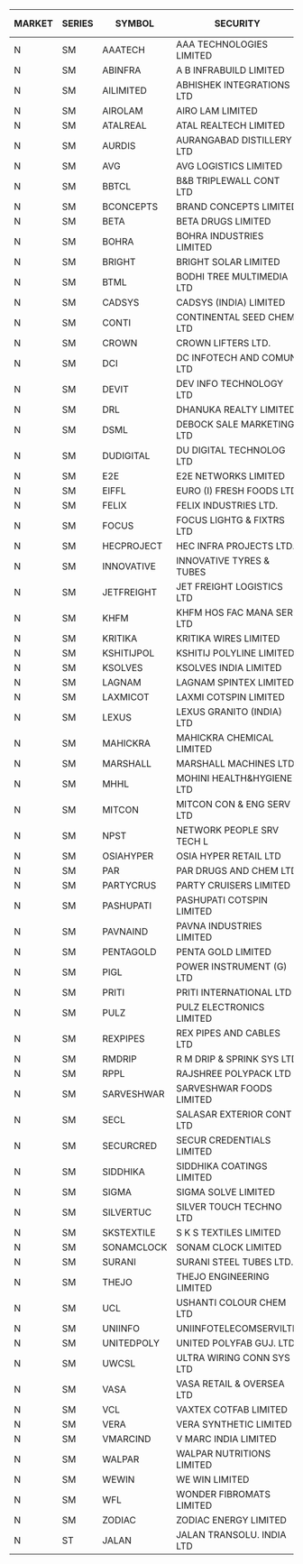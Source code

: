 


| MARKET | SERIES | SYMBOL | SECURITY | PREV CL PR | OPEN PRICE | HIGH PRICE | LOW PRICE | CLOSE PRICE | NET TRDVAL | NET TRDQTY | CORP IND | HI 52 WK | LO 52 WK |
| ----- | ----- | ----- | ----- | ----- | ----- | ----- | ----- | ----- | ----- | ----- | ----- | ----- | ----- |
| N | SM | AAATECH | AAA TECHNOLOGIES LIMITED | 47.50 | 47.50 | 48.00 | 47.50 | 48.00 | 430500.00 | 9000 |  | 72.45 | 42.00 |
| N | SM | ABINFRA | A B INFRABUILD LIMITED | 6.70 | 7.00 | 7.00 | 7.00 | 7.00 | 28000.00 | 4000 |  | 11.15 | 5.00 |
| N | SM | AILIMITED | ABHISHEK INTEGRATIONS LTD | 28.10 | 28.10 | 28.85 | 26.80 | 28.85 | 912300.00 | 33000 |  | 38.60 | 19.00 |
| N | SM | AIROLAM | AIRO LAM LIMITED | 50.10 | 50.65 | 50.65 | 50.10 | 50.45 | 606000.00 | 12000 |  | 59.00 | 19.25 |
| N | SM | ATALREAL | ATAL REALTECH LIMITED | 101.95 | 101.95 | 102.40 | 99.00 | 102.40 | 2702960.00 | 27200 |  | 105.25 | 30.95 |
| N | SM | AURDIS | AURANGABAD DISTILLERY LTD | 61.50 | 63.50 | 64.50 | 62.95 | 64.40 | 1398700.00 | 22000 |  | 64.70 | 25.80 |
| N | SM | AVG | AVG LOGISTICS LIMITED | 63.00 | 63.00 | 63.00 | 63.00 | 63.00 | 75600.00 | 1200 |  | 83.00 | 40.65 |
| N | SM | BBTCL | B&B TRIPLEWALL CONT LTD | 90.35 | 92.00 | 92.00 | 89.00 | 90.50 | 29672700.00 | 333000 |  | 99.30 | 27.20 |
| N | SM | BCONCEPTS | BRAND CONCEPTS LIMITED | 33.95 | 35.50 | 35.60 | 35.00 | 35.60 | 637950.00 | 18000 |  | 35.70 | 14.55 |
| N | SM | BETA | BETA DRUGS LIMITED | 339.00 | 351.20 | 372.00 | 351.00 | 372.00 | 1735360.00 | 4800 |  | 404.80 | 75.20 |
| N | SM | BOHRA | BOHRA INDUSTRIES LIMITED | 3.35 | 3.35 | 3.35 | 3.25 | 3.25 | 254100.00 | 78000 |  | 7.25 | .95 |
| N | SM | BRIGHT | BRIGHT SOLAR LIMITED | 5.45 | 5.20 | 5.65 | 5.20 | 5.30 | 1225200.00 | 228000 |  | 15.55 | 4.60 |
| N | SM | BTML | BODHI TREE MULTIMEDIA LTD | 70.00 | 70.00 | 70.00 | 70.00 | 70.00 | 84000.00 | 1200 |  | 96.00 | 64.05 |
| N | SM | CADSYS | CADSYS (INDIA) LIMITED | 21.00 | 20.00 | 22.05 | 20.00 | 22.05 | 328400.00 | 16000 |  | 36.90 | 18.10 |
| N | SM | CONTI | CONTINENTAL SEED CHEM LTD | 6.40 | 6.65 | 6.70 | 6.25 | 6.70 | 109989.00 | 16665 |  | 14.60 | 5.20 |
| N | SM | CROWN | CROWN LIFTERS LTD. | 83.75 | 87.90 | 87.90 | 87.90 | 87.90 | 87900.00 | 1000 |  | 100.00 | 38.00 |
| N | SM | DCI | DC INFOTECH AND COMUN LTD | 66.50 | 67.00 | 67.00 | 66.00 | 66.00 | 1398000.00 | 21000 |  | 67.55 | 40.00 |
| N | SM | DEVIT | DEV INFO TECHNOLOGY LTD | 114.30 | 117.00 | 128.50 | 117.00 | 123.00 | 902250.00 | 7500 |  | 139.55 | 85.00 |
| N | SM | DRL | DHANUKA REALTY LIMITED | 10.35 | 10.85 | 10.85 | 10.85 | 10.85 | 65100.00 | 6000 |  | 10.85 | 7.50 |
| N | SM | DSML | DEBOCK SALE MARKETING LTD | 28.25 | 29.45 | 29.65 | 29.45 | 29.65 | 1419600.00 | 48000 |  | 29.65 | 5.75 |
| N | SM | DUDIGITAL | DU DIGITAL TECHNOLOG LTD | 97.50 | 106.00 | 107.25 | 106.00 | 107.25 | 3853500.00 | 36000 |  | 107.25 | 106.00 |
| N | SM | E2E | E2E NETWORKS LIMITED | 47.00 | 48.00 | 48.00 | 46.00 | 46.00 | 558000.00 | 12000 |  | 61.30 | 25.00 |
| N | SM | EIFFL | EURO (I) FRESH FOODS LTD | 84.00 | 84.50 | 84.50 | 84.50 | 84.50 | 67600.00 | 800 |  | 129.40 | 64.80 |
| N | SM | FELIX | FELIX INDUSTRIES LTD. | 40.55 | 38.55 | 42.30 | 38.55 | 42.30 | 1676600.00 | 40000 |  | 51.25 | 29.00 |
| N | SM | FOCUS | FOCUS LIGHTG & FIXTRS LTD | 61.00 | 60.00 | 60.00 | 57.95 | 58.00 | 1401300.00 | 24000 |  | 71.90 | 18.05 |
| N | SM | HECPROJECT | HEC INFRA PROJECTS LTD. | 100.70 | 105.30 | 105.65 | 103.50 | 105.60 | 1383780.00 | 13200 |  | 112.35 | 95.95 |
| N | SM | INNOVATIVE | INNOVATIVE TYRES & TUBES | 11.30 | 11.10 | 11.70 | 11.00 | 11.70 | 136500.00 | 12000 |  | 20.45 | 5.65 |
| N | SM | JETFREIGHT | JET FREIGHT LOGISTICS LTD | 37.60 | 37.60 | 37.60 | 37.50 | 37.50 | 300400.00 | 8000 |  | 37.60 | 13.00 |
| N | SM | KHFM | KHFM HOS FAC MANA SER LTD | 39.00 | 38.00 | 41.50 | 38.00 | 40.80 | 481200.00 | 12000 |  | 42.50 | 25.00 |
| N | SM | KRITIKA | KRITIKA WIRES LIMITED | 34.50 | 34.00 | 34.00 | 34.00 | 34.00 | 408000.00 | 12000 |  | 38.50 | 31.00 |
| N | SM | KSHITIJPOL | KSHITIJ POLYLINE LIMITED | 33.90 | 33.25 | 37.25 | 33.25 | 36.25 | 828215.00 | 23330 |  | 42.65 | 19.85 |
| N | SM | KSOLVES | KSOLVES INDIA LIMITED | 323.60 | 333.45 | 339.75 | 324.25 | 339.75 | 22327200.00 | 66400 |  | 1718.20 | 192.85 |
| N | SM | LAGNAM | LAGNAM SPINTEX LIMITED | 40.25 | 40.00 | 40.00 | 40.00 | 40.00 | 120000.00 | 3000 |  | 49.25 | 6.60 |
| N | SM | LAXMICOT | LAXMI COTSPIN LIMITED | 25.45 | 26.70 | 26.70 | 26.70 | 26.70 | 320400.00 | 12000 |  | 36.55 | 7.50 |
| N | SM | LEXUS | LEXUS GRANITO (INDIA) LTD | 10.60 | 11.10 | 11.10 | 10.60 | 10.60 | 4472300.00 | 403000 |  | 22.50 | 7.20 |
| N | SM | MAHICKRA | MAHICKRA CHEMICAL LIMITED | 80.05 | 83.50 | 83.75 | 80.50 | 82.00 | 859500.00 | 10500 |  | 95.00 | 70.05 |
| N | SM | MARSHALL | MARSHALL MACHINES LTD | 33.00 | 33.00 | 33.00 | 32.00 | 32.00 | 294000.00 | 9000 |  | 43.15 | 6.70 |
| N | SM | MHHL | MOHINI HEALTH&HYGIENE LTD | 21.20 | 21.20 | 21.20 | 21.20 | 21.20 | 63600.00 | 3000 |  | 39.50 | 15.35 |
| N | SM | MITCON | MITCON CON & ENG SERV LTD | 53.55 | 56.00 | 56.20 | 56.00 | 56.20 | 6625600.00 | 118000 |  | 63.50 | 33.10 |
| N | SM | NPST | NETWORK PEOPLE SRV TECH L | 72.95 | 73.00 | 73.00 | 73.00 | 73.00 | 233600.00 | 3200 |  | 74.50 | 67.00 |
| N | SM | OSIAHYPER | OSIA HYPER RETAIL LTD | 220.00 | 257.00 | 257.00 | 227.00 | 235.00 | 1499200.00 | 6400 |  | 257.00 | 117.00 |
| N | SM | PAR | PAR DRUGS AND CHEM LTD | 106.80 | 105.10 | 105.10 | 105.00 | 105.00 | 630200.00 | 6000 |  | 139.05 | 47.15 |
| N | SM | PARTYCRUS | PARTY CRUISERS LIMITED | 19.95 | 20.90 | 20.90 | 20.90 | 20.90 | 167200.00 | 8000 |  | 39.90 | 16.50 |
| N | SM | PASHUPATI | PASHUPATI COTSPIN LIMITED | 80.50 | 85.00 | 86.00 | 85.00 | 85.00 | 1094080.00 | 12800 |  | 99.00 | 49.80 |
| N | SM | PAVNAIND | PAVNA INDUSTRIES LIMITED | 186.00 | 190.00 | 199.90 | 190.00 | 199.90 | 311920.00 | 1600 |  | 215.00 | 165.05 |
| N | SM | PENTAGOLD | PENTA GOLD LIMITED | 66.00 | 68.00 | 69.00 | 65.00 | 68.00 | 1827300.00 | 27000 |  | 115.00 | 15.60 |
| N | SM | PIGL | POWER INSTRUMENT (G) LTD | 61.75 | 58.70 | 58.70 | 58.70 | 58.70 | 117400.00 | 2000 |  | 88.60 | 10.20 |
| N | SM | PRITI | PRITI INTERNATIONAL LTD | 214.25 | 220.10 | 224.95 | 220.00 | 220.60 | 8870240.00 | 40000 |  | 225.00 | 66.80 |
| N | SM | PULZ | PULZ ELECTRONICS LIMITED | 14.45 | 14.45 | 14.45 | 14.45 | 14.45 | 57800.00 | 4000 |  | 20.90 | 9.75 |
| N | SM | REXPIPES | REX PIPES AND CABLES LTD | 41.85 | 46.00 | 46.00 | 46.00 | 46.00 | 2208000.00 | 48000 |  | 46.00 | 26.00 |
| N | SM | RMDRIP | R M DRIP & SPRINK SYS LTD | 18.35 | 19.20 | 19.25 | 19.20 | 19.20 | 76900.00 | 4000 |  | 59.00 | 15.50 |
| N | SM | RPPL | RAJSHREE POLYPACK LTD | 168.45 | 165.00 | 166.95 | 161.50 | 164.00 | 1803300.00 | 11000 |  | 200.00 | 70.50 |
| N | SM | SARVESHWAR | SARVESHWAR FOODS LIMITED | 21.05 | 20.05 | 21.35 | 20.00 | 20.50 | 421360.00 | 20800 |  | 37.85 | 9.60 |
| N | SM | SECL | SALASAR EXTERIOR CONT LTD | 20.25 | 21.00 | 21.00 | 21.00 | 21.00 | 63000.00 | 3000 |  | 41.00 | 9.90 |
| N | SM | SECURCRED | SECUR CREDENTIALS LIMITED | 30.00 | 31.50 | 31.50 | 30.00 | 31.50 | 320280.00 | 10200 |  | 35.00 | 12.00 |
| N | SM | SIDDHIKA | SIDDHIKA COATINGS LIMITED | 65.30 | 65.00 | 66.95 | 65.00 | 66.95 | 1055600.00 | 16000 |  | 81.50 | 45.00 |
| N | SM | SIGMA | SIGMA SOLVE LIMITED | 234.80 | 246.50 | 246.50 | 246.50 | 246.50 | 739500.00 | 3000 |  | 254.65 | 33.80 |
| N | SM | SILVERTUC | SILVER TOUCH TECHNO LTD | 185.00 | 186.90 | 186.95 | 184.95 | 185.00 | 2415150.00 | 13000 |  | 194.80 | 72.00 |
| N | SM | SKSTEXTILE | S K S TEXTILES LIMITED | 20.90 | 21.90 | 21.90 | 21.90 | 21.90 | 65700.00 | 3000 |  | 30.45 | 19.00 |
| N | SM | SONAMCLOCK | SONAM CLOCK LIMITED | 66.15 | 62.95 | 66.00 | 62.95 | 64.55 | 1153650.00 | 18000 |  | 66.15 | 39.00 |
| N | SM | SURANI | SURANI STEEL TUBES LTD. | 43.90 | 41.75 | 44.50 | 41.75 | 44.50 | 172500.00 | 4000 |  | 46.00 | 17.35 |
| N | SM | THEJO | THEJO ENGINEERING LIMITED | 2758.35 | 2750.00 | 2750.00 | 2650.00 | 2670.00 | 3352517.50 | 1250 |  | 2999.95 | 895.05 |
| N | SM | UCL | USHANTI COLOUR CHEM LTD | 47.75 | 45.35 | 45.40 | 45.35 | 45.35 | 181500.00 | 4000 |  | 56.00 | 24.00 |
| N | SM | UNIINFO | UNIINFOTELECOMSERVILTD | 25.80 | 25.95 | 25.95 | 24.55 | 25.25 | 101000.00 | 4000 |  | 27.45 | 7.85 |
| N | SM | UNITEDPOLY | UNITED POLYFAB GUJ. LTD. | 13.70 | 14.35 | 14.35 | 14.35 | 14.35 | 129150.00 | 9000 |  | 59.75 | 8.20 |
| N | SM | UWCSL | ULTRA WIRING CONN SYS LTD | 34.50 | 35.90 | 35.95 | 35.90 | 35.95 | 861800.00 | 24000 |  | 35.95 | 22.65 |
| N | SM | VASA | VASA RETAIL & OVERSEA LTD | 5.20 | 5.00 | 5.00 | 5.00 | 5.00 | 20000.00 | 4000 |  | 7.45 | 4.95 |
| N | SM | VCL | VAXTEX COTFAB LIMITED | 65.50 | 66.20 | 68.00 | 66.20 | 68.00 | 606450.00 | 9000 |  | 68.00 | 17.00 |
| N | SM | VERA | VERA SYNTHETIC LIMITED | 30.00 | 29.70 | 29.70 | 29.20 | 29.25 | 701850.00 | 24000 |  | 59.30 | 29.15 |
| N | SM | VMARCIND | V MARC INDIA LIMITED | 32.75 | 33.50 | 35.20 | 33.50 | 34.00 | 409800.00 | 12000 |  | 45.00 | 25.35 |
| N | SM | WALPAR | WALPAR NUTRITIONS LIMITED | 35.00 | 36.70 | 36.75 | 36.00 | 36.75 | 365800.00 | 10000 |  | 51.50 | 31.55 |
| N | SM | WEWIN | WE WIN LIMITED | 15.00 | 15.00 | 15.00 | 15.00 | 15.00 | 45000.00 | 3000 |  | 57.00 | 13.05 |
| N | SM | WFL | WONDER FIBROMATS LIMITED | 116.85 | 122.50 | 122.60 | 122.50 | 122.60 | 392160.00 | 3200 |  | 126.00 | 42.70 |
| N | SM | ZODIAC | ZODIAC ENERGY LIMITED | 26.75 | 26.75 | 28.05 | 26.75 | 28.05 | 1000800.00 | 36000 |  | 28.05 | 11.50 |
| N | ST | JALAN | JALAN TRANSOLU. INDIA LTD | 14.75 | 14.05 | 14.50 | 14.05 | 14.05 | 2658150.00 | 189000 |  | 50.00 | 13.05 |



